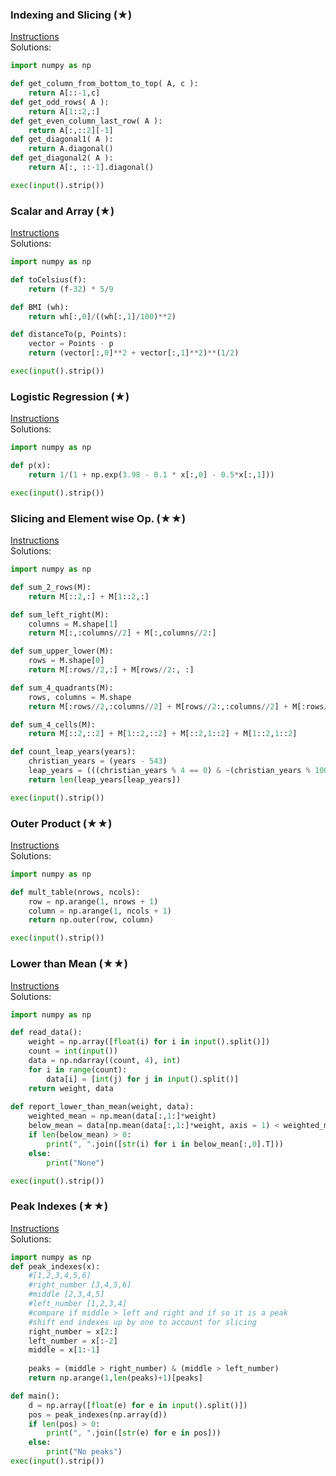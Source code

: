 ### Indexing and Slicing (★)

[Instructions](https://github.com/isechula/2190101-comprog-grader/blob/main/pdfs/11_NumPy/11_NumPy_​11.pdf)\
Solutions:

```python
import numpy as np

def get_column_from_bottom_to_top( A, c ):
    return A[::-1,c]
def get_odd_rows( A ):
    return A[1::2,:]
def get_even_column_last_row( A ):
    return A[:,::2][-1]
def get_diagonal1( A ):
    return A.diagonal()
def get_diagonal2( A ):
    return A[:, ::-1].diagonal()

exec(input().strip())
```

### Scalar and Array (★)

[Instructions](https://github.com/isechula/2190101-comprog-grader/blob/main/pdfs/11_NumPy/11_NumPy_​12.pdf)\
Solutions:

```python
import numpy as np

def toCelsius(f):
    return (f-32) * 5/9

def BMI (wh):
    return wh[:,0]/((wh[:,1]/100)**2)

def distanceTo(p, Points):
    vector = Points - p
    return (vector[:,0]**2 + vector[:,1]**2)**(1/2)

exec(input().strip())
```

### Logistic Regression (★)

[Instructions](https://github.com/isechula/2190101-comprog-grader/blob/main/pdfs/11_NumPy/11_NumPy_​13.pdf)\
Solutions:

```python
import numpy as np

def p(x):
    return 1/(1 + np.exp(3.98 - 0.1 * x[:,0] - 0.5*x[:,1]))

exec(input().strip())
```

### Slicing and Element wise Op. (★★)

[Instructions](https://github.com/isechula/2190101-comprog-grader/blob/main/pdfs/11_NumPy/11_NumPy_​21.pdf)\
Solutions:

```python
import numpy as np

def sum_2_rows(M):
    return M[::2,:] + M[1::2,:]

def sum_left_right(M):
    columns = M.shape[1]
    return M[:,:columns//2] + M[:,columns//2:]

def sum_upper_lower(M):
    rows = M.shape[0]
    return M[:rows//2,:] + M[rows//2:, :]

def sum_4_quadrants(M):
    rows, columns = M.shape
    return M[:rows//2,:columns//2] + M[rows//2:,:columns//2] + M[:rows//2,columns//2:] + M[rows//2:,columns//2:]

def sum_4_cells(M):
    return M[::2,::2] + M[1::2,::2] + M[::2,1::2] + M[1::2,1::2]

def count_leap_years(years):
    christian_years = (years - 543)
    leap_years = (((christian_years % 4 == 0) & ~(christian_years % 100 == 0)) | (christian_years % 400 == 0))
    return len(leap_years[leap_years])

exec(input().strip())
```

### Outer Product (★★)

[Instructions](https://github.com/isechula/2190101-comprog-grader/blob/main/pdfs/11_NumPy/11_NumPy_​22.pdf)\
Solutions:

```python
import numpy as np

def mult_table(nrows, ncols):
    row = np.arange(1, nrows + 1)
    column = np.arange(1, ncols + 1)
    return np.outer(row, column)

exec(input().strip())
```

### Lower than Mean (★★)

[Instructions](https://github.com/isechula/2190101-comprog-grader/blob/main/pdfs/11_NumPy/11_NumPy_​23.pdf)\
Solutions:

```python
import numpy as np

def read_data():
    weight = np.array([float(i) for i in input().split()])
    count = int(input())
    data = np.ndarray((count, 4), int)
    for i in range(count):
        data[i] = [int(j) for j in input().split()]
    return weight, data
    
def report_lower_than_mean(weight, data):
    weighted_mean = np.mean(data[:,1:]*weight)
    below_mean = data[np.mean(data[:,1:]*weight, axis = 1) < weighted_mean]
    if len(below_mean) > 0:
        print(", ".join([str(i) for i in below_mean[:,0].T]))
    else:
        print("None")

exec(input().strip())
```

### Peak Indexes (★★)

[Instructions](https://github.com/isechula/2190101-comprog-grader/blob/main/pdfs/11_NumPy/11_NumPy_​24.pdf)\
Solutions:

```python
import numpy as np
def peak_indexes(x):
    #[1,2,3,4,5,6]
    #right_number [3,4,5,6]
    #middle [2,3,4,5]
    #left_number [1,2,3,4]
    #compare if middle > left and right and if so it is a peak
    #shift end indexes up by one to account for slicing
    right_number = x[2:]
    left_number = x[:-2]
    middle = x[1:-1]
    
    peaks = (middle > right_number) & (middle > left_number)
    return np.arange(1,len(peaks)+1)[peaks]

def main():
    d = np.array([float(e) for e in input().split()])
    pos = peak_indexes(np.array(d))
    if len(pos) > 0:
        print(", ".join([str(e) for e in pos]))
    else:
        print("No peaks")
exec(input().strip())

```

